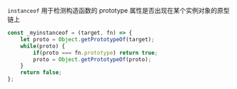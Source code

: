 `instanceof` 用于检测构造函数的 prototype 属性是否出现在某个实例对象的原型链上

```JavaScript
const _myinstanceof = (target, fn) => {
    let proto = Object.getPrototypeOf(target);
    while(proto) {
        if(proto === fn.prototype) return true;
        proto = Object.getPrototypeOf(proto);
    }
    return false;
};
```